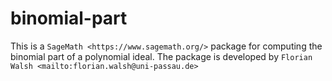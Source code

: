 # binomial-part

This is a `SageMath <https://www.sagemath.org/>` package for computing the binomial part of a polynomial ideal.
The package is developed by `Florian Walsh <mailto:florian.walsh@uni-passau.de>`
